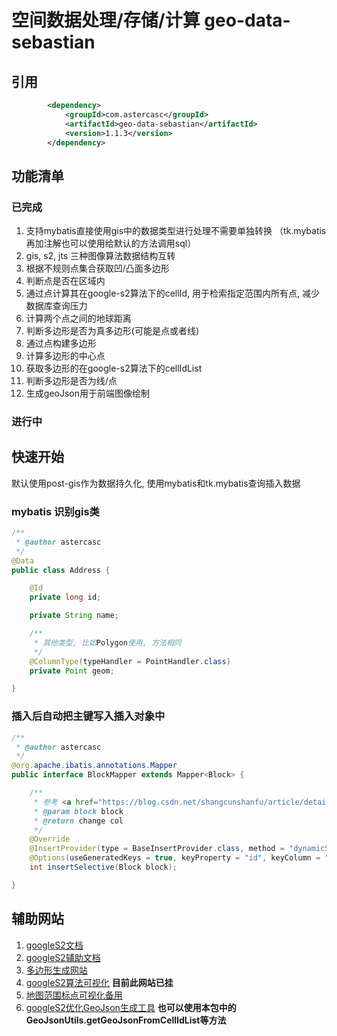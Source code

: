# 空间数据处理/存储/计算 geo-data-sebastian

## 引用
```xml
        <dependency>
            <groupId>com.astercasc</groupId>
            <artifactId>geo-data-sebastian</artifactId>
            <version>1.1.3</version>
        </dependency>
```

## 功能清单
### 已完成
1. 支持mybatis直接使用gis中的数据类型进行处理不需要单独转换
   （tk.mybatis再加注解也可以使用给默认的方法调用sql）
2. gis, s2, jts 三种图像算法数据结构互转
3. 根据不规则点集合获取凹/凸面多边形
4. 判断点是否在区域内
5. 通过点计算其在google-s2算法下的cellId, 用于检索指定范围内所有点, 减少数据库查询压力
6. 计算两个点之间的地球距离
7. 判断多边形是否为真多边形(可能是点或者线)
8. 通过点构建多边形
9. 计算多边形的中心点
10. 获取多边形的在google-s2算法下的cellIdList
11. 判断多边形是否为线/点
12. 生成geoJson用于前端图像绘制

### 进行中

## 快速开始

默认使用post-gis作为数据持久化, 使用mybatis和tk.mybatis查询插入数据

### mybatis 识别gis类

```java
/**
 * @author astercasc
 */
@Data
public class Address {

    @Id
    private long id;

    private String name;

    /**
     * 其他类型, 比如Polygon使用, 方法相同
     */
    @ColumnType(typeHandler = PointHandler.class)
    private Point geom;

}
```

### 插入后自动把主键写入插入对象中

```java
/**
 * @author astercasc
 */
@org.apache.ibatis.annotations.Mapper
public interface BlockMapper extends Mapper<Block> {

    /**
     * 参考 <a href="https://blog.csdn.net/shangcunshanfu/article/details/110847744">tk-mybatis + PostgreSQL返回主键自增</a>
     * @param block block
     * @return change col
     */
    @Override
    @InsertProvider(type = BaseInsertProvider.class, method = "dynamicSQL")
    @Options(useGeneratedKeys = true, keyProperty = "id", keyColumn = "id")
    int insertSelective(Block block);

}
```

## 辅助网站
1. [googleS2文档](https://s2geometry.io)
2. [googleS2辅助文档](https://github.com/halfrost/Halfrost-Field)
3. [多边形生成网站](http://apps.headwallphotonics.com/)
4. [googleS2算法可视化](https://s2.sidewalklabs.com/regioncoverer/) **目前此网站已挂**
5. [地图范围标点可视化备用](https://geojson.io/)
6. [googleS2优化GeoJson生成工具](https://github.com/MzHub/osmcoverer) **也可以使用本包中的GeoJsonUtils.getGeoJsonFromCellIdList等方法**